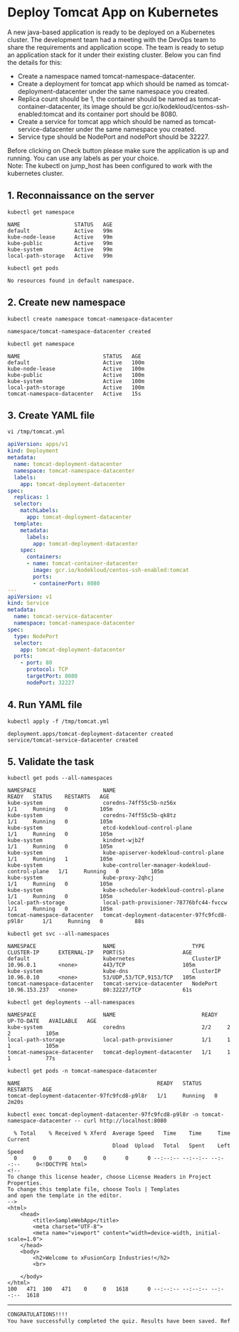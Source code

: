 # Deploy Tomcat App on Kubernetes

A new java-based application is ready to be deployed on a Kubernetes cluster. The development team had a meeting with the DevOps team to share the requirements and application scope. The team is ready to setup an application stack for it under their existing cluster. 
Below you can find the details for this:
- Create a namespace named tomcat-namespace-datacenter.
- Create a deployment for tomcat app which should be named as tomcat-deployment-datacenter under the same namespace you created. 
- Replica count should be 1, the container should be named as tomcat-container-datacenter, its image should be gcr.io/kodekloud/centos-ssh-enabled:tomcat and its container port should be 8080.
- Create a service for tomcat app which should be named as tomcat-service-datacenter under the same namespace you created.
- Service type should be NodePort and nodePort should be 32227.

Before clicking on Check button please make sure the application is up and running. You can use any labels as per your choice.  
Note: The kubectl on jump_host has been configured to work with the kubernetes cluster.  


## 1. Reconnaissance on the server
`kubectl get namespace`  
```console
NAME                 STATUS   AGE
default              Active   99m
kube-node-lease      Active   99m
kube-public          Active   99m
kube-system          Active   99m
local-path-storage   Active   99m
```

`kubectl get pods`  
```console
No resources found in default namespace.
```


## 2. Create new namespace
`kubectl create namespace tomcat-namespace-datacenter`  
```console
namespace/tomcat-namespace-datacenter created
```

`kubectl get namespace`  
```console
NAME                          STATUS   AGE
default                       Active   100m
kube-node-lease               Active   100m
kube-public                   Active   100m
kube-system                   Active   100m
local-path-storage            Active   100m
tomcat-namespace-datacenter   Active   15s
```


## 3. Create YAML file
`vi /tmp/tomcat.yml`  
```yaml
apiVersion: apps/v1
kind: Deployment
metadata:
  name: tomcat-deployment-datacenter
  namespace: tomcat-namespace-datacenter
  labels:
    app: tomcat-deployment-datacenter
spec:
  replicas: 1
  selector:
    matchLabels:
      app: tomcat-deployment-datacenter
  template:
    metadata:
      labels:
        app: tomcat-deployment-datacenter
    spec:
      containers:
      - name: tomcat-container-datacenter
        image: gcr.io/kodekloud/centos-ssh-enabled:tomcat
        ports:
        - containerPort: 8080
---        
apiVersion: v1
kind: Service
metadata:
  name: tomcat-service-datacenter
  namespace: tomcat-namespace-datacenter
spec:
  type: NodePort
  selector:
    app: tomcat-deployment-datacenter
  ports:
    - port: 80
      protocol: TCP
      targetPort: 8080
      nodePort: 32227
```


## 4. Run YAML file
`kubectl apply -f /tmp/tomcat.yml`  
```console
deployment.apps/tomcat-deployment-datacenter created
service/tomcat-service-datacenter created
```


## 5. Validate the task
`kubectl get pods --all-namespaces`  
```console
NAMESPACE                     NAME                                              READY   STATUS    RESTARTS   AGE
kube-system                   coredns-74ff55c5b-nz56x                           1/1     Running   0          105m
kube-system                   coredns-74ff55c5b-qk8tz                           1/1     Running   0          105m
kube-system                   etcd-kodekloud-control-plane                      1/1     Running   0          105m
kube-system                   kindnet-wjb2f                                     1/1     Running   0          105m
kube-system                   kube-apiserver-kodekloud-control-plane            1/1     Running   1          105m
kube-system                   kube-controller-manager-kodekloud-control-plane   1/1     Running   0          105m
kube-system                   kube-proxy-2qhcj                                  1/1     Running   0          105m
kube-system                   kube-scheduler-kodekloud-control-plane            1/1     Running   0          105m
local-path-storage            local-path-provisioner-78776bfc44-fvccw           1/1     Running   0          105m
tomcat-namespace-datacenter   tomcat-deployment-datacenter-97fc9fcd8-p9l8r      1/1     Running   0          88s
```

`kubectl get svc --all-namespaces`  
```console
NAMESPACE                     NAME                        TYPE        CLUSTER-IP      EXTERNAL-IP   PORT(S)                  AGE
default                       kubernetes                  ClusterIP   10.96.0.1       <none>        443/TCP                  105m
kube-system                   kube-dns                    ClusterIP   10.96.0.10      <none>        53/UDP,53/TCP,9153/TCP   105m
tomcat-namespace-datacenter   tomcat-service-datacenter   NodePort    10.96.153.237   <none>        80:32227/TCP             61s
```

`kubectl get deployments --all-namespaces`  
```console
NAMESPACE                     NAME                           READY   UP-TO-DATE   AVAILABLE   AGE
kube-system                   coredns                        2/2     2            2           105m
local-path-storage            local-path-provisioner         1/1     1            1           105m
tomcat-namespace-datacenter   tomcat-deployment-datacenter   1/1     1            1           77s
```

`kubectl get pods -n tomcat-namespace-datacenter`  
```console
NAME                                           READY   STATUS    RESTARTS   AGE
tomcat-deployment-datacenter-97fc9fcd8-p9l8r   1/1     Running   0          2m20s
```

`kubectl exec tomcat-deployment-datacenter-97fc9fcd8-p9l8r -n tomcat-namespace-datacenter -- curl http://localhost:8080`  
```console  
  % Total    % Received % Xferd  Average Speed   Time    Time     Time  Current
                                 Dload  Upload   Total   Spent    Left  Speed
  0     0    0     0    0     0      0      0 --:--:-- --:--:-- --:--:--     0<!DOCTYPE html>
<!--
To change this license header, choose License Headers in Project Properties.
To change this template file, choose Tools | Templates
and open the template in the editor.
-->
<html>
    <head>
        <title>SampleWebApp</title>
        <meta charset="UTF-8">
        <meta name="viewport" content="width=device-width, initial-scale=1.0">
    </head>
    <body>
        <h2>Welcome to xFusionCorp Industries!</h2>
        <br>
    
    </body>
</html>
100   471  100   471    0     0   1618      0 --:--:-- --:--:-- --:--:--  1618
```

---


```bash
CONGRATULATIONS!!!!
You have successfully completed the quiz. Results have been saved. Ref ID:62a30a135e6ef78f668a6083
```
